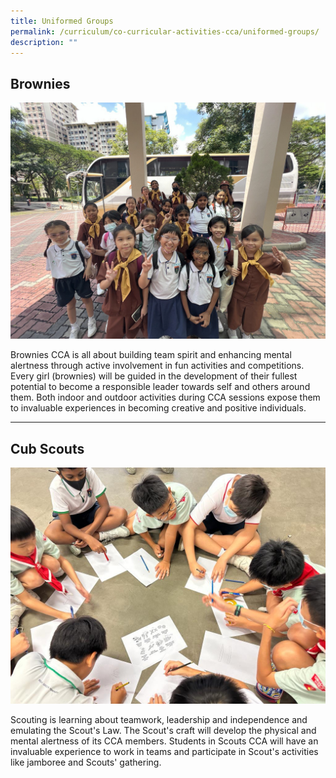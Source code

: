 ```yaml
---
title: Uniformed Groups
permalink: /curriculum/co-curricular-activities-cca/uniformed-groups/
description: ""
---
```

Brownies
--------
![](/images/brownies.png)
  
Brownies CCA is all about building team spirit and enhancing mental alertness through active involvement in fun activities and competitions. Every girl (brownies) will be guided in the development of their fullest potential to become a responsible leader towards self and others around them. Both indoor and outdoor activities during CCA sessions expose them to invaluable experiences in becoming creative and positive individuals.  
  

* * *

Cub Scouts
----------

![](/images/track%20and%20trail%20planning.jpeg)


Scouting is learning about teamwork, leadership and independence and emulating the Scout's Law. The Scout's craft will develop the physical and mental alertness of its CCA members. Students in Scouts CCA will have an invaluable experience to work in teams and participate in Scout's activities like jamboree and Scouts' gathering.